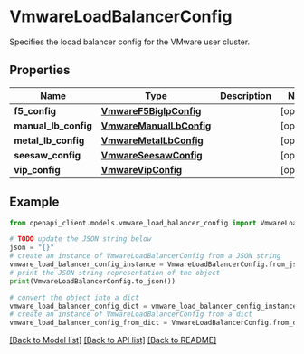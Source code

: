 # VmwareLoadBalancerConfig

Specifies the locad balancer config for the VMware user cluster.

## Properties

Name | Type | Description | Notes
------------ | ------------- | ------------- | -------------
**f5_config** | [**VmwareF5BigIpConfig**](VmwareF5BigIpConfig.md) |  | [optional] 
**manual_lb_config** | [**VmwareManualLbConfig**](VmwareManualLbConfig.md) |  | [optional] 
**metal_lb_config** | [**VmwareMetalLbConfig**](VmwareMetalLbConfig.md) |  | [optional] 
**seesaw_config** | [**VmwareSeesawConfig**](VmwareSeesawConfig.md) |  | [optional] 
**vip_config** | [**VmwareVipConfig**](VmwareVipConfig.md) |  | [optional] 

## Example

```python
from openapi_client.models.vmware_load_balancer_config import VmwareLoadBalancerConfig

# TODO update the JSON string below
json = "{}"
# create an instance of VmwareLoadBalancerConfig from a JSON string
vmware_load_balancer_config_instance = VmwareLoadBalancerConfig.from_json(json)
# print the JSON string representation of the object
print(VmwareLoadBalancerConfig.to_json())

# convert the object into a dict
vmware_load_balancer_config_dict = vmware_load_balancer_config_instance.to_dict()
# create an instance of VmwareLoadBalancerConfig from a dict
vmware_load_balancer_config_from_dict = VmwareLoadBalancerConfig.from_dict(vmware_load_balancer_config_dict)
```
[[Back to Model list]](../README.md#documentation-for-models) [[Back to API list]](../README.md#documentation-for-api-endpoints) [[Back to README]](../README.md)


